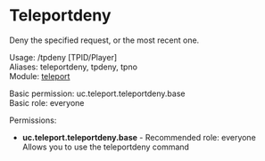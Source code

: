 Teleportdeny
====
Deny the specified request, or the most recent one.

Usage: /tpdeny \[TPID/Player\]<br>
Aliases: teleportdeny, tpdeny, tpno<br>
Module: [teleport](../modules/teleport.md)<br>

Basic permission: uc.teleport.teleportdeny.base<br>
Basic role: everyone<br>

Permissions: <br>
* **uc.teleport.teleportdeny.base** - Recommended role: everyone<br>Allows you to use the teleportdeny command
